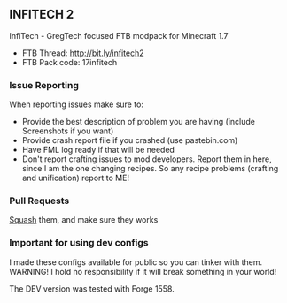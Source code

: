 ## INFITECH 2

InfiTech - GregTech focused FTB modpack for Minecraft 1.7


* FTB Thread: http://bit.ly/infitech2
* FTB Pack code: 17infitech

### Issue Reporting
When reporting issues make sure to:
* Provide the best description of problem you are having (include Screenshots if you want)
* Provide crash report file if you crashed (use pastebin.com)
* Have FML log ready if that will be needed
* Don't report crafting issues to mod developers. Report them in here, since I am the one changing recipes. So any recipe problems (crafting and unification) report to ME!

### Pull Requests
[Squash](http://gitready.com/advanced/2009/02/10/squashing-commits-with-rebase.html) them, and make sure they works

### Important for using dev configs
I made these configs available for public so you can tinker with them. WARNING! I hold no responsibility if it will break something in your world!

The DEV version was tested with Forge 1558.
